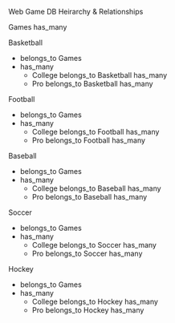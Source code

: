 Web Game DB Heirarchy & Relationships

Games
has_many <!-- Basically means that there are multiple games, such as Basketball, Football, Hockey, Baseball, Soccer -->

Basketball 
* belongs_to Games
* has_many <!--  Basically means that there are multiple worlds within one game type such as college and pro-->
    * College
        belongs_to Basketball
        has_many <!-- Meaning that ther will be multiple College Game Worlds -->
    * Pro
        belongs_to Basketball
        has_many <!-- Meaning that ther will be multiple College Game Worlds -->

Football 
* belongs_to Games
* has_many <!--  Basically means that there are multiple worlds within one game type such as college and pro-->
    * College
        belongs_to Football
        has_many <!-- Meaning that ther will be multiple College Game Worlds -->
    * Pro
        belongs_to Football
        has_many <!-- Meaning that ther will be multiple College Game Worlds -->

Baseball
* belongs_to Games
* has_many <!--  Basically means that there are multiple worlds within one game type such as college and pro-->
    * College
        belongs_to Baseball
        has_many <!-- Meaning that ther will be multiple College Game Worlds -->
    * Pro
        belongs_to Baseball
        has_many <!-- Meaning that ther will be multiple College Game Worlds -->

Soccer 
* belongs_to Games
* has_many <!--  Basically means that there are multiple worlds within one game type such as college and pro-->
    * College
        belongs_to Soccer
        has_many <!-- Meaning that ther will be multiple College Game Worlds -->
    * Pro
        belongs_to Soccer
        has_many <!-- Meaning that ther will be multiple College Game Worlds -->

Hockey
* belongs_to Games
* has_many <!--  Basically means that there are multiple worlds within one game type such as college and pro-->
    * College
        belongs_to Hockey
        has_many <!-- Meaning that ther will be multiple College Game Worlds -->
    * Pro
        belongs_to Hockey
        has_many <!-- Meaning that ther will be multiple College Game Worlds -->